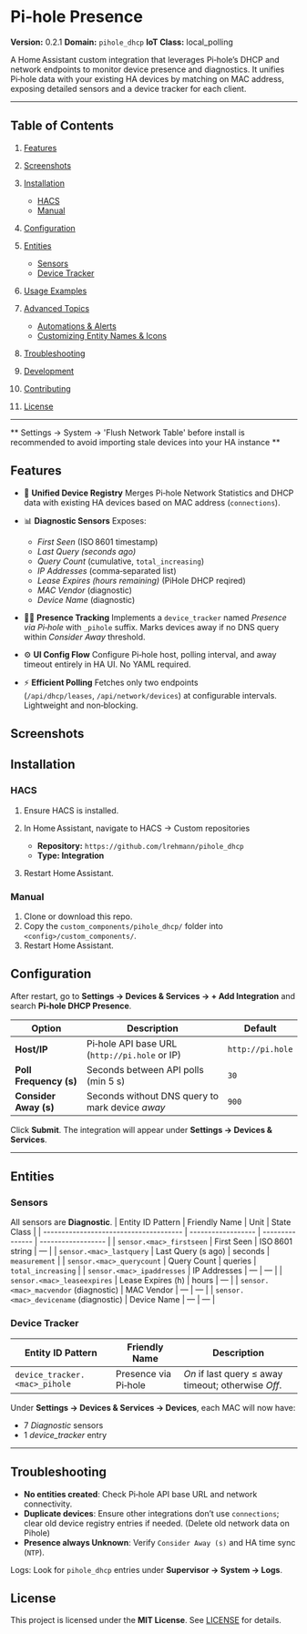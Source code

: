 # Pi‑hole Presence

**Version:** 0.2.1
**Domain:** `pihole_dhcp`
**IoT Class:** local\_polling

A Home Assistant custom integration that leverages Pi‑hole’s DHCP and network endpoints to monitor device presence and diagnostics. It unifies Pi‑hole data with your existing HA devices by matching on MAC address, exposing detailed sensors and a device tracker for each client.

---

## Table of Contents

1. [Features](#features)
2. [Screenshots](#screenshots)
3. [Installation](#installation)

   * [HACS](#hacs)
   * [Manual](#manual)
4. [Configuration](#configuration)
5. [Entities](#entities)

   * [Sensors](#sensors)
   * [Device Tracker](#device-tracker)
6. [Usage Examples](#usage-examples)
7. [Advanced Topics](#advanced-topics)

   * [Automations & Alerts](#automations--alerts)
   * [Customizing Entity Names & Icons](#customizing-entity-names--icons)
8. [Troubleshooting](#troubleshooting)
9. [Development](#development)
10. [Contributing](#contributing)
11. [License](#license)

---

** Settings -> System -> 'Flush Network Table' before install is recommended to avoid importing stale devices into your HA instance **

## Features

* 🔎 **Unified Device Registry**
  Merges Pi‑hole Network Statistics and DHCP data with existing HA devices based on MAC address (`connections`).

* 📊 **Diagnostic Sensors**
  Exposes:

  * *First Seen* (ISO 8601 timestamp)
  * *Last Query (seconds ago)*
  * *Query Count* (cumulative, `total_increasing`)
  * *IP Addresses* (comma‑separated list)
  * *Lease Expires (hours remaining)* (PiHole DHCP reqired)
  * *MAC Vendor* (diagnostic)
  * *Device Name* (diagnostic)

* 🚶‍♂️ **Presence Tracking**
  Implements a `device_tracker` named *Presence via Pi‑hole* with `_pihole` suffix. Marks devices away if no DNS query within *Consider Away* threshold.

* ⚙️ **UI Config Flow**
  Configure Pi‑hole host, polling interval, and away timeout entirely in HA UI. No YAML required.

* ⚡ **Efficient Polling**
  Fetches only two endpoints (`/api/dhcp/leases`, `/api/network/devices`) at configurable intervals. Lightweight and non‑blocking.

## Screenshots

## Installation

### HACS

1. Ensure HACS is installed.
2. In Home Assistant, navigate to HACS -> Custom repositories
   * **Repository:** `https://github.com/lrehmann/pihole_dhcp`
   * **Type: Integration**

3. Restart Home Assistant.

### Manual

1. Clone or download this repo.
2. Copy the `custom_components/pihole_dhcp/` folder into `<config>/custom_components/`.
3. Restart Home Assistant.

## Configuration

After restart, go to **Settings → Devices & Services → + Add Integration** and search **Pi‑hole DHCP Presence**.

| Option                 | Description                                     | Default          |
| ---------------------- | ----------------------------------------------- | ---------------- |
| **Host/IP**            | Pi‑hole API base URL (`http://pi.hole` or IP)   | `http://pi.hole` |
| **Poll Frequency (s)** | Seconds between API polls (min 5 s)             | `30`             |
| **Consider Away (s)**  | Seconds without DNS query to mark device *away* | `900`            |

Click **Submit**. The integration will appear under **Settings → Devices & Services**.

---

## Entities

### Sensors

All sensors are **Diagnostic**. 
| Entity ID Pattern                      | Friendly Name      | Unit            | State Class        |
| -------------------------------------- | ------------------ | --------------- | ------------------ |
| `sensor.<mac>_firstseen`               | First Seen         | ISO 8601 string | —                  |
| `sensor.<mac>_lastquery`               | Last Query (s ago) | seconds         | `measurement`      |
| `sensor.<mac>_querycount`              | Query Count        | queries         | `total_increasing` |
| `sensor.<mac>_ipaddresses`             | IP Addresses       | —               | —                  |
| `sensor.<mac>_leaseexpires`            | Lease Expires (h)  | hours           | —                  |
| `sensor.<mac>_macvendor` (diagnostic)  | MAC Vendor         | —               | —                  |
| `sensor.<mac>_devicename` (diagnostic) | Device Name        | —               | —                  |

### Device Tracker

| Entity ID Pattern             | Friendly Name        | Description                                         |
| ----------------------------- | -------------------- | --------------------------------------------------- |
| `device_tracker.<mac>_pihole` | Presence via Pi‑hole | *On* if last query ≤ away timeout; otherwise *Off*. |

Under **Settings → Devices & Services → Devices**, each MAC will now have:

* 7 *Diagnostic* sensors
* 1 *device\_tracker* entry

---


## Troubleshooting

* **No entities created**: Check Pi‑hole API base URL and network connectivity.
* **Duplicate devices**: Ensure other integrations don’t use `connections`; clear old device registry entries if needed. (Delete old network data on Pihole)
* **Presence always Unknown**: Verify `Consider Away (s)` and HA time sync (`NTP`).

Logs: Look for `pihole_dhcp` entries under **Supervisor → System → Logs**.



## License

This project is licensed under the **MIT License**. See [LICENSE](LICENSE) for details.
